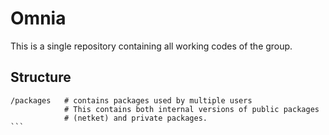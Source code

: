 # Omnia

This is a single repository containing all working codes of the group.

## Structure

````
/packages   # contains packages used by multiple users
            # This contains both internal versions of public packages
            # (netket) and private packages.
```